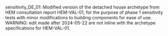 sensitivity_DE_01: Modified version of the detached house archetype from HEM consultation report HEM-VAL-01, for the purpose of phase 1 sensitivity tests with minor modifications to building components for ease of use. WARNING: edit made after 2024-05-22 are not inline with the archetype specifications for HEM-VAL-01.
